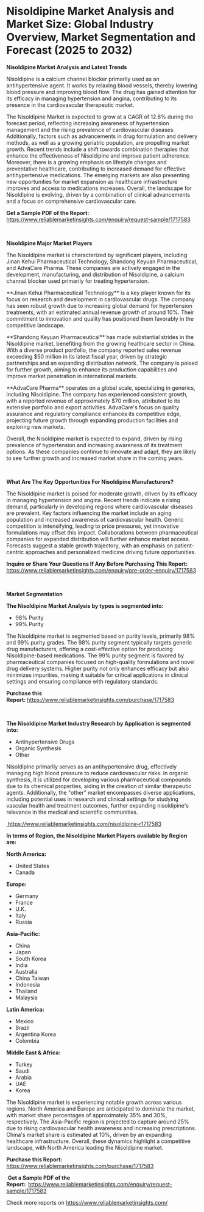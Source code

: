 <p><h1>Nisoldipine Market Analysis and Market Size: Global Industry Overview, Market Segmentation and Forecast (2025 to 2032)</h1></p><p><strong>Nisoldipine Market Analysis and Latest Trends</strong></p>
<p><p>Nisoldipine is a calcium channel blocker primarily used as an antihypertensive agent. It works by relaxing blood vessels, thereby lowering blood pressure and improving blood flow. The drug has gained attention for its efficacy in managing hypertension and angina, contributing to its presence in the cardiovascular therapeutic market.</p><p>The Nisoldipine Market is expected to grow at a CAGR of 12.6% during the forecast period, reflecting increasing awareness of hypertension management and the rising prevalence of cardiovascular diseases. Additionally, factors such as advancements in drug formulation and delivery methods, as well as a growing geriatric population, are propelling market growth. Recent trends include a shift towards combination therapies that enhance the effectiveness of Nisoldipine and improve patient adherence. Moreover, there is a growing emphasis on lifestyle changes and preventative healthcare, contributing to increased demand for effective antihypertensive medications. The emerging markets are also presenting new opportunities for market expansion as healthcare infrastructure improves and access to medications increases. Overall, the landscape for Nisoldipine is evolving, driven by a combination of clinical advancements and a focus on comprehensive cardiovascular care.</p></p>
<p><strong>Get a Sample PDF of the Report:&nbsp;</strong> <a href="https://www.reliablemarketinsights.com/enquiry/request-sample/1717583?utm_campaign=1937&utm_medium=2&utm_source=Github&utm_content=ia&utm_term=30012025&utm_id=nisoldipine">https://www.reliablemarketinsights.com/enquiry/request-sample/1717583</a></p>
<p>&nbsp;</p>
<p><strong>Nisoldipine Major Market Players</strong></p>
<p><p>The Nisoldipine market is characterized by significant players, including Jinan Kehui Pharmaceutical Technology, Shandong Keyuan Pharmaceutical, and AdvaCare Pharma. These companies are actively engaged in the development, manufacturing, and distribution of Nisoldipine, a calcium channel blocker used primarily for treating hypertension.</p><p>**Jinan Kehui Pharmaceutical Technology** is a key player known for its focus on research and development in cardiovascular drugs. The company has seen robust growth due to increasing global demand for hypertension treatments, with an estimated annual revenue growth of around 10%. Their commitment to innovation and quality has positioned them favorably in the competitive landscape.</p><p>**Shandong Keyuan Pharmaceutical** has made substantial strides in the Nisoldipine market, benefiting from the growing healthcare sector in China. With a diverse product portfolio, the company reported sales revenue exceeding $50 million in its latest fiscal year, driven by strategic partnerships and an expanding distribution network. The company is poised for further growth, aiming to enhance its production capabilities and improve market penetration in international markets.</p><p>**AdvaCare Pharma** operates on a global scale, specializing in generics, including Nisoldipine. The company has experienced consistent growth, with a reported revenue of approximately $70 million, attributed to its extensive portfolio and export activities. AdvaCare's focus on quality assurance and regulatory compliance enhances its competitive edge, projecting future growth through expanding production facilities and exploring new markets.</p><p>Overall, the Nisoldipine market is expected to expand, driven by rising prevalence of hypertension and increasing awareness of its treatment options. As these companies continue to innovate and adapt, they are likely to see further growth and increased market share in the coming years.</p></p>
<p>&nbsp;</p>
<p><strong>What Are The Key Opportunities For Nisoldipine Manufacturers?</strong></p>
<p><p>The Nisoldipine market is poised for moderate growth, driven by its efficacy in managing hypertension and angina. Recent trends indicate a rising demand, particularly in developing regions where cardiovascular diseases are prevalent. Key factors influencing the market include an aging population and increased awareness of cardiovascular health. Generic competition is intensifying, leading to price pressures, yet innovative formulations may offset this impact. Collaborations between pharmaceutical companies for expanded distribution will further enhance market access. Forecasts suggest a stable growth trajectory, with an emphasis on patient-centric approaches and personalized medicine driving future opportunities.</p></p>
<p><strong>Inquire or Share Your Questions If Any Before Purchasing This Report:</strong> <a href="https://www.reliablemarketinsights.com/enquiry/pre-order-enquiry/1717583?utm_campaign=1937&utm_medium=2&utm_source=Github&utm_content=ia&utm_term=30012025&utm_id=nisoldipine">https://www.reliablemarketinsights.com/enquiry/pre-order-enquiry/1717583</a></p>
<p>&nbsp;</p>
<p><strong>Market Segmentation</strong></p>
<p><strong>The Nisoldipine Market Analysis by types is segmented into:</strong></p>
<p><ul><li>98% Purity</li><li>99% Purity</li></ul></p>
<p><p>The Nisoldipine market is segmented based on purity levels, primarily 98% and 99% purity grades. The 98% purity segment typically targets generic drug manufacturers, offering a cost-effective option for producing Nisoldipine-based medications. The 99% purity segment is favored by pharmaceutical companies focused on high-quality formulations and novel drug delivery systems. Higher purity not only enhances efficacy but also minimizes impurities, making it suitable for critical applications in clinical settings and ensuring compliance with regulatory standards.</p></p>
<p><strong>Purchase this Report:&nbsp;</strong><a href="https://www.reliablemarketinsights.com/purchase/1717583?utm_campaign=1937&utm_medium=2&utm_source=Github&utm_content=ia&utm_term=30012025&utm_id=nisoldipine">https://www.reliablemarketinsights.com/purchase/1717583</a></p>
<p>&nbsp;</p>
<p><strong>The Nisoldipine Market Industry Research by Application is segmented into:</strong></p>
<p><ul><li>Antihypertensive Drugs</li><li>Organic Synthesis</li><li>Other</li></ul></p>
<p><p>Nisoldipine primarily serves as an antihypertensive drug, effectively managing high blood pressure to reduce cardiovascular risks. In organic synthesis, it is utilized for developing various pharmaceutical compounds due to its chemical properties, aiding in the creation of similar therapeutic agents. Additionally, the "other" market encompasses diverse applications, including potential uses in research and clinical settings for studying vascular health and treatment outcomes, further expanding nisoldipine's relevance in the medical and scientific communities.</p></p>
<p><a href="https://www.reliablemarketinsights.com/nisoldipine-r1717583?utm_campaign=1937&utm_medium=2&utm_source=Github&utm_content=ia&utm_term=30012025&utm_id=nisoldipine">&nbsp;https://www.reliablemarketinsights.com/nisoldipine-r1717583</a></p>
<p><strong>In terms of Region, the Nisoldipine Market Players available by Region are:</strong></p>
<p>
    <p> <strong> North America: </strong>
        <ul>
            <li>United States</li>
            <li>Canada</li>
        </ul>
        </p> 
    <p> <strong> Europe: </strong>
        <ul>
            <li>Germany</li>
            <li>France</li>
            <li>U.K.</li>
            <li>Italy</li>
            <li>Russia</li>
        </ul>
        </p> 
    <p> <strong> Asia-Pacific: </strong>
        <ul>
            <li>China</li>
            <li>Japan</li>
            <li>South Korea</li>
            <li>India</li>
            <li>Australia</li>
            <li>China Taiwan</li>
            <li>Indonesia</li>
            <li>Thailand</li>
            <li>Malaysia</li>
        </ul>
        </p> 
    <p> <strong> Latin America: </strong>
        <ul>
            <li>Mexico</li>
            <li>Brazil</li>
            <li>Argentina Korea</li>
            <li>Colombia</li>
        </ul>
        </p> 
    <p> <strong> Middle East & Africa: </strong>
        <ul>
            <li>Turkey</li>
            <li>Saudi</li>
            <li>Arabia</li>
            <li>UAE</li>
            <li>Korea</li>
        </ul>
    </p>
    </p>
<p><p>The Nisoldipine market is experiencing notable growth across various regions. North America and Europe are anticipated to dominate the market, with market share percentages of approximately 35% and 30%, respectively. The Asia-Pacific region is projected to capture around 25% due to rising cardiovascular health awareness and increasing prescriptions. China's market share is estimated at 10%, driven by an expanding healthcare infrastructure. Overall, these dynamics highlight a competitive landscape, with North America leading the Nisoldipine market.</p></p>
<p><strong>Purchase this Report: </strong><a href="https://www.reliablemarketinsights.com/purchase/1717583?utm_campaign=1937&utm_medium=2&utm_source=Github&utm_content=ia&utm_term=30012025&utm_id=nisoldipine">https://www.reliablemarketinsights.com/purchase/1717583</a></p>
<p>&nbsp;<strong>Get a Sample PDF of the Report:&nbsp;&nbsp;</strong><a href="https://www.reliablemarketinsights.com/enquiry/request-sample/1717583?utm_campaign=1937&utm_medium=2&utm_source=Github&utm_content=ia&utm_term=30012025&utm_id=nisoldipine">https://www.reliablemarketinsights.com/enquiry/request-sample/1717583</a></p>
<p><strong></strong></p>
<p>Check more reports on <a href="https://www.reliablemarketinsights.com/?utm_campaign=1937&utm_medium=2&utm_source=Github&utm_content=ia&utm_term=30012025&utm_id=nisoldipine">https://www.reliablemarketinsights.com/</a></p>
